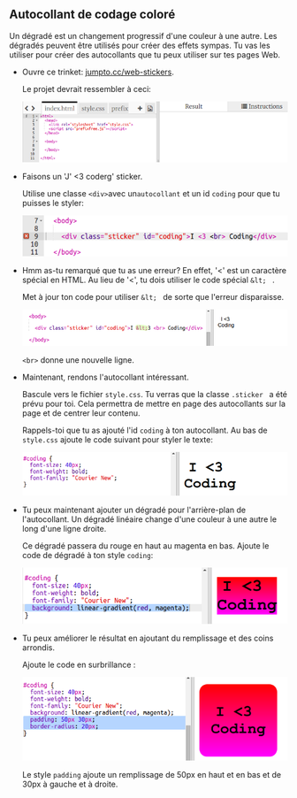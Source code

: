 ## Autocollant de codage coloré

Un dégradé est un changement progressif d'une couleur à une autre. Les dégradés peuvent être utilisés pour créer des effets sympas. Tu vas les utiliser pour créer des autocollants que tu peux utiliser sur tes pages Web.

+ Ouvre ce trinket: <a href="http://jumpto.cc/web-stickers" target="_blank">jumpto.cc/web-stickers</a>.
    
    Le projet devrait ressembler à ceci:
    
    ![capture d'écran](images/stickers-starter.png)

+ Faisons un 'J' <3 coderg' sticker.
    
    Utilise une classe `<div>`avec un`autocollant` et un id `coding` pour que tu puisses le styler:
    
    ![capture d'écran](images/stickers-coding-error.png)

+ Hmm as-tu remarqué que tu as une erreur? En effet, '<' est un caractère spécial en HTML. Au lieu de '<', tu dois utiliser le code spécial `&lt; ` .
    
    Met à jour ton code pour utiliser `&lt; ` de sorte que l'erreur disparaisse.
    
    ![capture d'écran](images/stickers-coding-fixed.png)
    
    `<br>` donne une nouvelle ligne.

+ Maintenant, rendons l'autocollant intéressant.
    
    Bascule vers le fichier ` style.css `. Tu verras que la classe `.sticker ` a été prévu pour toi. Cela permettra de mettre en page des autocollants sur la page et de centrer leur contenu.
    
    Rappels-toi que tu as ajouté l'id `coding` à ton autocollant. Au bas de ` style.css ` ajoute le code suivant pour styler le texte:
    
    ![capture d'écran](images/stickers-coding-font.png)

+ Tu peux maintenant ajouter un dégradé pour l'arrière-plan de l'autocollant. Un dégradé linéaire change d'une couleur à une autre le long d'une ligne droite.
    
    Ce dégradé passera du rouge en haut au magenta en bas. Ajoute le code de dégradé à ton style `coding`:
    
    ![capture d'écran](images/stickers-coding-gradient.png)

+ Tu peux améliorer le résultat en ajoutant du remplissage et des coins arrondis.
    
    Ajoute le code en surbrillance :
    
    ![capture d'écran](images/stickers-coding-padding.png)
    
    Le style `padding` ajoute un remplissage de 50px en haut et en bas et de 30px à gauche et à droite.